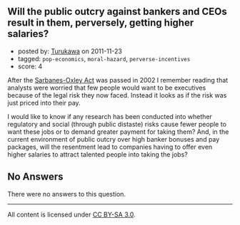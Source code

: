 ## Will the public outcry against bankers and CEOs result in them, perversely, getting higher salaries?

- posted by: [Turukawa](https://stackexchange.com/users/-1/48-turukawa) on 2011-11-23
- tagged: `pop-economics`, `moral-hazard`, `perverse-incentives`
- score: 4

After the [Sarbanes-Oxley Act][1] was passed in 2002 I remember reading that analysts were worried that few people would want to be executives because of the legal risk they now faced.  Instead it looks as if the risk was just priced into their pay.

I would like to know if any research has been conducted into whether regulatory and social (through public distaste) risks cause fewer people to want these jobs or to demand greater payment for taking them?  And, in the current environment of public outcry over high banker bonuses and pay packages, will the resentment lead to companies having to offer even higher salaries to attract talented people into taking the jobs?


  [1]: http://en.wikipedia.org/wiki/Sarbanes%E2%80%93Oxley_Act

## No Answers

There were no answers to this question.


---

All content is licensed under [CC BY-SA 3.0](https://creativecommons.org/licenses/by-sa/3.0/).
